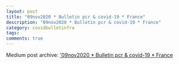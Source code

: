 ```yaml
---
layout: post
title: "09nov2020 * Bulletin pcr & covid-19 * France"
description: "09nov2020 * Bulletin pcr & covid-19 * France"
category: covidbulletinfra
tags: 
comments: true
---
```


Medium post archive: ['09nov2020 * Bulletin pcr & covid-19 * France](https://chrisgodlak.medium.com/bulletin-covid-19-france-09nov2020-152295d44365)
